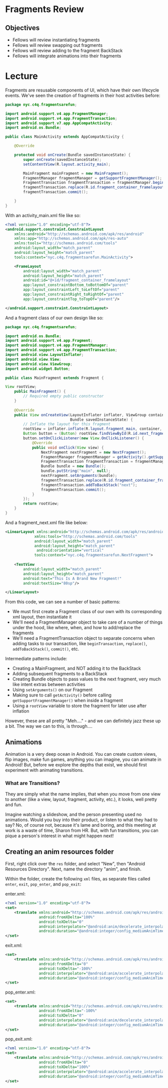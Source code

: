 # Fragments Review

## Objectives
* Fellows will review instantiating fragments
* Fellows will review swapping out fragments
* Fellows will review adding to the fragment BackStack
* Fellows will integrate animations into their fragments

# Lecture

Fragments are resusable components of UI, which have their own lifecycle events. We've seen the creation of fragments in their host activities before:

```java
package nyc.c4q.fragmentsarefun;

import android.support.v4.app.FragmentManager;
import android.support.v4.app.FragmentTransaction;
import android.support.v7.app.AppCompatActivity;
import android.os.Bundle;

public class MainActivity extends AppCompatActivity {

    @Override

    protected void onCreate(Bundle savedInstanceState) {
        super.onCreate(savedInstanceState);
        setContentView(R.layout.activity_main);

        MainFragment mainFragment = new MainFragment();
        FragmentManager fragmentManager = getSupportFragmentManager();
        FragmentTransaction fragmentTransaction = fragmentManager.beginTransaction();
        fragmentTransaction.replace(R.id.fragment_container_framelayout, mainFragment);
        fragmentTransaction.commit();

    }
}
```

With an activity_main.xml file like so:

```xml
<?xml version="1.0" encoding="utf-8"?>
<android.support.constraint.ConstraintLayout
    xmlns:android="http://schemas.android.com/apk/res/android"
    xmlns:app="http://schemas.android.com/apk/res-auto"
    xmlns:tools="http://schemas.android.com/tools"
    android:layout_width="match_parent"
    android:layout_height="match_parent"
    tools:context="nyc.c4q.fragmentsarefun.MainActivity">

    <FrameLayout
        android:layout_width="match_parent"
        android:layout_height="match_parent"
        android:id="@+id/fragment_container_framelayout"
        app:layout_constraintBottom_toBottomOf="parent"
        app:layout_constraintLeft_toLeftOf="parent"
        app:layout_constraintRight_toRightOf="parent"
        app:layout_constraintTop_toTopOf="parent"/>

</android.support.constraint.ConstraintLayout>
```

And a fragment class of our own design like so:

```java
package nyc.c4q.fragmentsarefun;

import android.os.Bundle;
import android.support.v4.app.Fragment;
import android.support.v4.app.FragmentManager;
import android.support.v4.app.FragmentTransaction;
import android.view.LayoutInflater;
import android.view.View;
import android.view.ViewGroup;
import android.widget.Button;

public class MainFragment extends Fragment {

View rootView;
    public MainFragment() {
        // Required empty public constructor
    }
    
    @Override
    public View onCreateView(LayoutInflater inflater, ViewGroup container,
                             Bundle savedInstanceState) {
        // Inflate the layout for this fragment
        rootView = inflater.inflate(R.layout.fragment_main, container, false);
        Button button = (Button) rootView.findViewById(R.id.next_fragment_button);
        button.setOnClickListener(new View.OnClickListener() {
            @Override
            public void onClick(View view) {
                NextFragment nextFragment = new NextFragment();
                FragmentManager fragmentManager = getActivity().getSupportFragmentManager();
                FragmentTransaction fragmentTransaction = fragmentManager.beginTransaction();
                Bundle bundle = new Bundle();
                bundle.putString("main", null);
                nextFragment.setArguments(bundle);
                fragmentTransaction.replace(R.id.fragment_container_framelayout, nextFragment);
                fragmentTransaction.addToBackStack("next");
                fragmentTransaction.commit();
            }
        });
        return rootView;
    }
}
```

And a fragment_next.xml file like below:

```xml
<LinearLayout xmlns:android="http://schemas.android.com/apk/res/android"
             xmlns:tools="http://schemas.android.com/tools"
             android:layout_width="match_parent"
             android:layout_height="match_parent"
              android:orientation="vertical"
             tools:context="nyc.c4q.fragmentsarefun.NextFragment">
  
    <TextView
        android:layout_width="match_parent"
        android:layout_height="match_parent"
        android:text="This Is A Brand New Fragment!"
        android:textSize="80sp"/>

</LinearLayout>
```

From this code, we can see a number of basic patterns:

* We must first create a Fragment class of our own with its corresponding xml layout, then instantiate it
* We'll need a FragmentManager object to take care of a number of things under the hood, like where, when, and how to add/replace the fragments
* We'll need a FragmentTransaction object to separate concerns when adding tasks to our transaction, like ```beginTransaction```, ```replace()```, ```addToBackStack()```, ```commit()```, etc.

Intermediate patterns include:

* Creating a MainFragment, and NOT adding it to the BackStack
* Adding subsequent fragments to a BackStack
* Creating Bundle objects to pass values to the next fragment, very much like intent extras between activities
* Using ```setArguments()``` on our Fragment
* Making sure to call ```getActivity()``` before calling ```getSupportFragmentManager()``` when inside a fragment
* Using a ```rootView``` variable to store the fragment for later use after inflation

However, these are all pretty "Meh...." - and we can definitely jazz these up a bit. The way we can to this, is through....

## Animations

Animation is a very deep ocean in Android. You can create custom views, flip images, make fun games, anything you can imagine, you can animate in Android! But, before we explore the depths that exist, we should first experiment with animating transitions.

### What are Transitions?

They are simply what the name implies, that when you move from one view to another (like a view, layout, fragment, activity, etc.), it looks, well pretty and fun.

Imagine watching a slideshow, and the person presenting used no animations. Would you buy into their product, or listen to what they had to say? No, of course not, because it's lame and boring, and this meeting at work is a waste of time, Sharon from HR. But, with fun transitions, you can pique a person's interest in what might happen next!

## Creating an anim resources folder

First, right click over the ```res``` folder, and select "New", then "Android Resources Directory". Next, name the directory "anim", and finish.

Within the folder, create the following ```xml``` files, as separate files called ```enter```, ```exit```, ```pop_enter```, and ```pop_exit```:

enter.xml:

```xml
<?xml version="1.0" encoding="utf-8"?>
<set>
    <translate xmlns:android="http://schemas.android.com/apk/res/android"
               android:fromXDelta="100%"
               android:toXDelta="0"
               android:interpolator="@android:anim/decelerate_interpolator"
               android:duration="@android:integer/config_mediumAnimTime"/>
</set>
```

exit.xml:

```xml
<set>
    <translate xmlns:android="http://schemas.android.com/apk/res/android"
               android:fromXDelta="0"
               android:toXDelta="-100%"
               android:interpolator="@android:anim/accelerate_interpolator"
               android:duration="@android:integer/config_mediumAnimTime"/>
</set>
```

pop_enter.xml:

```xml
<set>
    <translate xmlns:android="http://schemas.android.com/apk/res/android"
               android:fromXDelta="-100%"
               android:toXDelta="0"
               android:interpolator="@android:anim/decelerate_interpolator"
               android:duration="@android:integer/config_mediumAnimTime"/>
</set>
```

pop_exit.xml:

```xml
<?xml version="1.0" encoding="utf-8"?>
<set>
    <translate xmlns:android="http://schemas.android.com/apk/res/android"
               android:fromXDelta="0"
               android:toXDelta="100%"
               android:interpolator="@android:anim/accelerate_interpolator"
               android:duration="@android:integer/config_mediumAnimTime"/>
</set>
```
